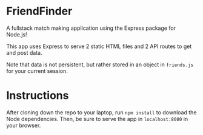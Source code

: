 # FriendFinder

A fullstack match making application using the Express package for Node.js!

This app uses Express to serve 2 static HTML files and 2 API routes to get and post data.

Note that data is not persistent, but rather stored in an object in `friends.js` for your current session.

# Instructions

After cloning down the repo to your laptop, run `npm install` to download the Node dependencies.
Then, be sure to serve the app in `localhost:8080` in your browser.
